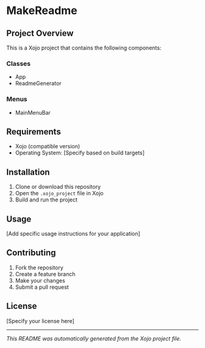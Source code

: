 # MakeReadme

## Project Overview

This is a Xojo project that contains the following components:

### Classes

- App
- ReadmeGenerator

### Menus

- MainMenuBar

## Requirements

- Xojo (compatible version)
- Operating System: [Specify based on build targets]

## Installation

1. Clone or download this repository
2. Open the `.xojo_project` file in Xojo
3. Build and run the project

## Usage

[Add specific usage instructions for your application]

## Contributing

1. Fork the repository
2. Create a feature branch
3. Make your changes
4. Submit a pull request

## License

[Specify your license here]

---
*This README was automatically generated from the Xojo project file.*
